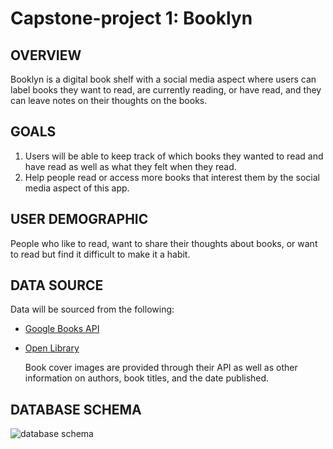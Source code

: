 # Capstone-project 1: Booklyn
## OVERVIEW
Booklyn is a digital book shelf with a social media aspect where users can label books they want to read, are currently reading, or have read, and they can leave notes on their thoughts on the books.
## GOALS
1. Users will be able to keep track of which books they wanted to read and have read as well as what they felt when they read.
2. Help people read or access more books that interest them by the social media aspect of this app.
## USER DEMOGRAPHIC
People who like to read, want to share their thoughts about books, or want to read but find it difficult to make it a habit.
## DATA SOURCE
Data will be sourced from the following:
- [Google Books API](https://developers.google.com/books/docs/v1/getting_started)
- [Open Library](https://openlibrary.org/developers)
    
    Book cover images are provided through their API as well as other information on authors, book titles, and the date published.
    
## DATABASE SCHEMA
![database schema](https://github.com/mariered0/29_Capstone-project1/main/Documentation/Images_doc/Schema_Booklyn.png?raw=true)




